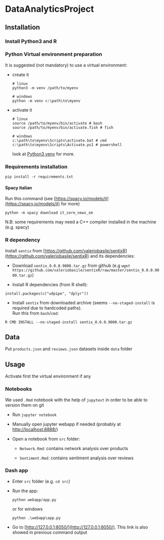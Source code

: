 # DataAnalyticsProject

## Installation

### Install Python3 and R

### Python Virtual environment preparation

It is suggested (not mandatory) to use a virtual environment:

* create it
    ```
    # linux
    python3 -m venv /path/to/myenv

    # windows
    python -m venv c:\path\to\myenv
    ```
* activate it
    ```
    # linux
    source /path/to/myenv/bin/activate # bash
    source /path/to/myenv/bin/activate.fish # fish

    # windows
    c:\path\to\myenv\Scripts\activate.bat # cmd
    c:\path\to\myenv\Scripts\Activate.ps1 # powershell
    ```
    look at [Python3 venv](https://docs.python.org/3/library/venv.html) for more.

### Requirements installation
```
pip install -r requirements.txt
```
#### Spacy italian
Run this command (see [https://spacy.io/models/it](https://spacy.io/models/it) for more)
```
python -m spacy download it_core_news_sm
```

N.B: some requirements may need a C++ compiler installed in the machine (e.g. spacy)

### R dependency

Install `sentix` from [https://github.com/valeriobasile/sentixR](https://github.com/valeriobasile/sentixR) and its dependencies:

* Download `sentix_0.0.0.9000.tar.gz` from github (e.g `wget https://github.com/valeriobasile/sentixR/raw/master/sentix_0.0.0.9000.tar.gz`)

* Install R dependencies (from R shell):
```
install.packages(c("udpipe", "dplyr"))
```

* Install `sentix` from downloaded archive (seems `--no-staged-install` is required due to hardcoded paths).  
Run this from `bash`/`cmd`:
```
R CMD INSTALL --no-staged-install sentix_0.0.0.9000.tar.gz
```

## Data

Put `products.json` and `reviews.json` datasets inside `data` folder

## Usage

Activate first the virtual environment if any

### Notebooks

We used `.Rmd` notebook with the help of `jupytext` in order to be able to version them on git

* Run `jupyter notebook`

* Manually open jupyter webapp if needed (probably at [http://localhost:8888/](http://localhost:8888/))

* Open a notebook from `src` folder:

    * `Network.Rmd`: contains network analysis over products

    * `Sentiment.Rmd`: contains sentiment analysis over reviews

### Dash app

* Enter `src` folder (e.g. `cd src`)

* Run the app:
    ```
    python webapp/app.py
    ```
    or for windows
    ```
    python .\webapp\app.py
    ```

* Go to [http://127.0.0.1:8050/](http://127.0.0.1:8050/). This link is also showed in previous command output

